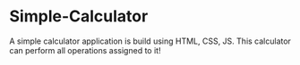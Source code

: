 # Simple-Calculator

A simple calculator application is build using HTML, CSS, JS.
This calculator can perform all operations assigned to it!


